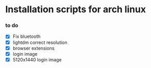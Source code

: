 # Installation scripts for arch linux

### to do

- [x] Fix bluetooth
- [x] lightdm correct resolution
- [x] browser extensions
- [x] login image
- [x] 5120x1440 login image
